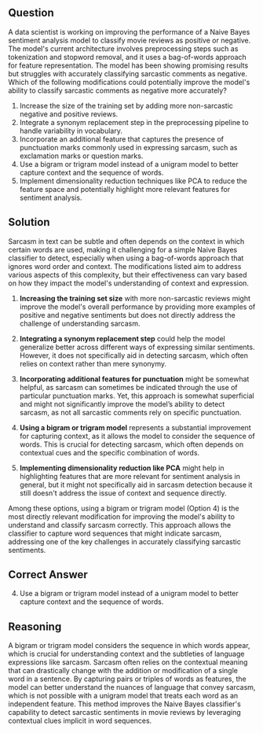 ## Question
A data scientist is working on improving the performance of a Naive Bayes sentiment analysis model to classify movie reviews as positive or negative. The model's current architecture involves preprocessing steps such as tokenization and stopword removal, and it uses a bag-of-words approach for feature representation. The model has been showing promising results but struggles with accurately classifying sarcastic comments as negative. Which of the following modifications could potentially improve the model's ability to classify sarcastic comments as negative more accurately?

1. Increase the size of the training set by adding more non-sarcastic negative and positive reviews.
2. Integrate a synonym replacement step in the preprocessing pipeline to handle variability in vocabulary.
3. Incorporate an additional feature that captures the presence of punctuation marks commonly used in expressing sarcasm, such as exclamation marks or question marks.
4. Use a bigram or trigram model instead of a unigram model to better capture context and the sequence of words.
5. Implement dimensionality reduction techniques like PCA to reduce the feature space and potentially highlight more relevant features for sentiment analysis.

## Solution
Sarcasm in text can be subtle and often depends on the context in which certain words are used, making it challenging for a simple Naive Bayes classifier to detect, especially when using a bag-of-words approach that ignores word order and context.  The modifications listed aim to address various aspects of this complexity, but their effectiveness can vary based on how they impact the model's understanding of context and expression.

1. **Increasing the training set size** with more non-sarcastic reviews might improve the model's overall performance by providing more examples of positive and negative sentiments but does not directly address the challenge of understanding sarcasm.

2. **Integrating a synonym replacement step** could help the model generalize better across different ways of expressing similar sentiments. However, it does not specifically aid in detecting sarcasm, which often relies on context rather than mere synonymy.

3. **Incorporating additional features for punctuation** might be somewhat helpful, as sarcasm can sometimes be indicated through the use of particular punctuation marks. Yet, this approach is somewhat superficial and might not significantly improve the model’s ability to detect sarcasm, as not all sarcastic comments rely on specific punctuation.

4. **Using a bigram or trigram model** represents a substantial improvement for capturing context, as it allows the model to consider the sequence of words. This is crucial for detecting sarcasm, which often depends on contextual cues and the specific combination of words.

5. **Implementing dimensionality reduction like PCA** might help in highlighting features that are more relevant for sentiment analysis in general, but it might not specifically aid in sarcasm detection because it still doesn't address the issue of context and sequence directly.

Among these options, using a bigram or trigram model (Option 4) is the most directly relevant modification for improving the model's ability to understand and classify sarcasm correctly. This approach allows the classifier to capture word sequences that might indicate sarcasm, addressing one of the key challenges in accurately classifying sarcastic sentiments.

## Correct Answer
4. Use a bigram or trigram model instead of a unigram model to better capture context and the sequence of words.

## Reasoning
A bigram or trigram model considers the sequence in which words appear, which is crucial for understanding context and the subtleties of language expressions like sarcasm. Sarcasm often relies on the contextual meaning that can drastically change with the addition or modification of a single word in a sentence. By capturing pairs or triples of words as features, the model can better understand the nuances of language that convey sarcasm, which is not possible with a unigram model that treats each word as an independent feature. This method improves the Naive Bayes classifier's capability to detect sarcastic sentiments in movie reviews by leveraging contextual clues implicit in word sequences.